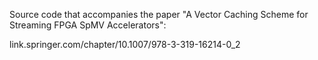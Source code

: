 Source code that accompanies the paper "A Vector Caching Scheme for Streaming FPGA SpMV Accelerators":

link.springer.com/chapter/10.1007/978-3-319-16214-0_2
